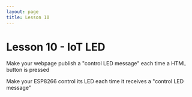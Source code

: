 ```yaml
---
layout: page
title: Lesson 10
---
```


# Lesson 10 - IoT LED

Make your webpage publish a "control LED message" each time a HTML button is pressed 

Make your ESP8266 control its LED each time it receives a "control LED message"
